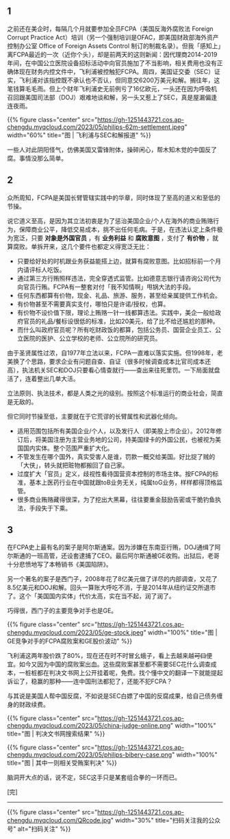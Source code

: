 
## 1

之前还在美企时，每隔几个月就要参加全员FCPA（美国反海外腐败法 Foreign Corrupt Practice Act）培训（另一个强制培训是OFAC，即美国财政部海外资产控制办公室 Office of Foreign Assets Control 制订的制裁名录）。但我「感知上」离FCPA最近的一次（近你个头），却是前两天的这则新闻：因代理商2014-2019年间，在中国公立医院设备招标活动中向官员施加了不当影响，相关费用也没有正确体现在财务内控文件中，飞利浦被控触犯FCPA。周四，美国证交委（SEC）证实，飞利浦对该指控既不承认也不否认，但同意交6200万美元和解。搁往年，这笔钱算毛毛雨。但上个财年飞利浦史无前例亏了16亿欧元，一头还在因为呼吸机召回跟美国司法部（DOJ）艰难地谈和解，另一头又惹上了SEC，真是屋漏偏逢连夜雨。

{{% figure class="center" src="https://gh-1251443721.cos.ap-chengdu.myqcloud.com/2023/05/philips-62m-settlement.jpeg" width="60%" title="图 | 飞利浦与SEC和解报道" %}}

<!--more-->

一些人对此阴阳怪气，仿佛美国又雷锋附体，操碎闲心，帮木知木觉的中国反了腐。事情没那么简单。

## 2

众所周知，FCPA是美国长臂管辖实践中的华章，同时体现了至高的道义和至低的节操。

说它道义至高，是因为其立法初衷是为了惩治美国企业/个人在海外的商业贿赂行为，保障商业公平，降低交易成本，挑不出任何毛病。于是，在违法认定上条件极为宽泛，只要 **对象是外国官员** ，有 **业务利益** 和 **腐败意图** ，支付了 **有价物** ，就算腐败。单拆开来，这几个要件也都定义得宽泛无比：

- 只要给好处的时机跟业务获益能搭上边，就算有腐败意图。比如招标前一个月内请评标人吃饭。
- 通过第三方行贿照样违法，完全穿透式监管。比如德意志银行请咨询公司代为向官员行贿。FCPA有一整套对付「我不知情啊」甩锅大法的手段。
- 任何东西都算有价物，现金、礼品、旅游、服务，甚至给亲属提供工作机会。
- 有价物甚至不需要真实支付，哪怕只是许诺/授权，也算。
- 有价物不设价值下限，理论上贿赂一针一线都算违法。实践中，美企一般给政府官员的礼品/餐标设很低的标准，比如20美元，给了比不给还尴尬的那种。
- 而什么叫政府官员呢？所有吃财政饭的都算，包括公务员、国营企业员工、公立医院的医护、公立学校的老师、公立院所的研究员。

由于圣贤属性过浓，自1977年立法以来，FCPA一直难以落实实施。但1998年，老美换了个思路，要求企业有问题自查、自证（很多时候调查成本比官司成本还高），执法机关SEC和DOJ只要看心情查就行——查出来往死里罚。一下局面就盘活了，连着整出几单大活。

立法原则、执法技术，都是人类之光的级别。按照这个标准运行的商业社会，简直是无敌的。

但它同时节操至低，主要就在于它荒谬的长臂属性和武器化倾向。

- 适用范围包括所有美国企业/个人，以及发行人（即美股上市企业）。2012年修订后，将美国注册为主营业务地的公司，持美国绿卡的外国公民，也被视为美国国内实体。整个范围严重扩大化。
- 不管发生在哪个国外，真实受害人是谁，罚款一概交给美国。好比捉了贼的「大侠」，转头就把赃物都搬回了自己家。
- 过度扩大「官员」定义，歧视性看待国营资本控制的市场主体。按FCPA的标准，基本上医药行业在中国就跟toB业务无关，纯属toG业务，样样都得顶格监管。
- 很多商业贿赂藏得很深，为了挖出大黑幕，往往要重金鼓励告密或干脆钓鱼执法，手段失于下乘。

## 3

在FCPA史上最有名的案子是阿尔斯通案。因为涉嫌在东南亚行贿，DOJ通缉了阿尔斯通的一班高管，还设套逮捕了CEO。最后阿尔斯通被GE收购。出狱后，老哥十分悲愤地写了本畅销书《美国陷阱》。

另一个著名的案子是西门子，2008年花了8亿美元做了详尽的内部调查，又花了8.5亿美元和DOJ和解。回头一算账大呼吃不消，于是2014年从纽约证交所退市了。这个「美国国内实体」代价太高，实在当不起，润了润了。

巧得很，西门子的主要竞争对手也是GE。

{{% figure class="center" src="https://gh-1251443721.cos.ap-chengdu.myqcloud.com/2023/05/ge-stock.jpeg" width="100%" title="图 | GE竞争对手的FCPA腐败案和GE股价波动" %}}

飞利浦这两年股价跌了80%，现在还在时不时冒幺蛾子，看上去越来越<del>可口</del>便宜。如今又因为中国的腐败案出血。这些腐败案甚至都不需要SEC花什么调查成本，一桩桩都在判决文书网上公开挂着呢，免费。找个懂中文的翻译一下就能提起诉讼了，稳赢的那种——连中国刑法都犯了，还能不犯FCPA？

与其说是美国人帮中国反腐，不如说是SEC白嫖了中国的反腐成果，给自己债务缠身的财政续费。

{{% figure class="center" src="https://gh-1251443721.cos.ap-chengdu.myqcloud.com/2023/05/china-judge-online.png" width="100%" title="图 | 判决文书网搜索结果" %}}

{{% figure class="center" src="https://gh-1251443721.cos.ap-chengdu.myqcloud.com/2023/05/philips-bibery-case.png" width="100%" title="图 | 其中一则相关受贿案判决" %}}

脑洞开大点的话，说不定，SEC这手只是某套组合拳的一环而已。

[完]

---

<!-- {% raw %} -->
{{% figure class="center" src="https://gh-1251443721.cos.ap-chengdu.myqcloud.com/QRcode.jpg" width="30%" title="扫码关注我的公众号" alt="扫码关注" %}}
<!-- {% endraw %} -->
